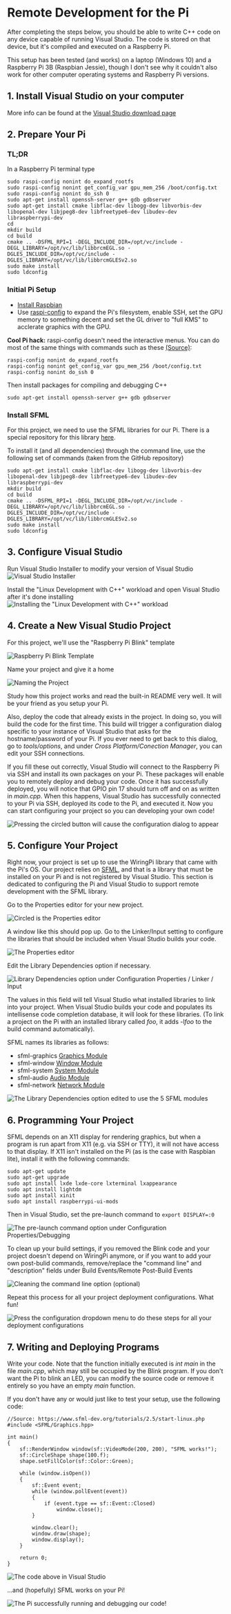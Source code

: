 # Remote Development for the Pi
After completing the steps below, you should be able to write C++ code on any device capable of running Visual Studio. The code is stored on that device, but it's compiled and executed on a Raspberry Pi.

This setup has been tested (and works) on a laptop (Windows 10) and a Raspberry Pi 3B (Raspbian Jessie), though I don't see why it couldn't also work for other computer operating systems and Raspberry Pi versions.

## 1. Install Visual Studio on your computer
More info can be found at the 
[Visual Studio download page](https://visualstudio.microsoft.com/downloads/)

## 2. Prepare Your Pi

### TL;DR
In a Raspberry Pi terminal type

```
sudo raspi-config nonint do_expand_rootfs
sudo raspi-config nonint get_config_var gpu_mem_256 /boot/config.txt
sudo raspi-config nonint do_ssh 0
sudo apt-get install openssh-server g++ gdb gdbserver
sudo apt-get install cmake libflac-dev libogg-dev libvorbis-dev libopenal-dev libjpeg8-dev libfreetype6-dev libudev-dev libraspberrypi-dev
cd
mkdir build
cd build
cmake .. -DSFML_RPI=1 -DEGL_INCLUDE_DIR=/opt/vc/include -DEGL_LIBRARY=/opt/vc/lib/libbrcmEGL.so -DGLES_INCLUDE_DIR=/opt/vc/include -DGLES_LIBRARY=/opt/vc/lib/libbrcmGLESv2.so
sudo make install
sudo ldconfig
```

### Initial Pi Setup
* [Install Raspbian](https://www.raspberrypi.org/documentation/installation/installing-images/README.md)
* Use [raspi-config](https://www.raspberrypi.org/documentation/configuration/raspi-config.md) to expand the Pi's filesystem, enable SSH, set the GPU memory to something decent and set the GL driver to "full KMS" to acclerate graphics with the GPU.

**Cool Pi hack:** raspi-config doesn't need the interactive menus. You can do most of the same things with commands such as these [(Source)](https://github.com/l10n-tw/rc_gui/blob/master/src/rc_gui.c):
```
raspi-config nonint do_expand_rootfs
raspi-config nonint get_config_var gpu_mem_256 /boot/config.txt
raspi-config nonint do_ssh 0
```

Then install packages for compiling and debugging C++

```
sudo apt-get install openssh-server g++ gdb gdbserver
```

### Install SFML
For this project, we need to use the SFML libraries for our Pi. There is a special repository for this library [here](https://github.com/mickelson/sfml-pi).

To install it (and all dependencies) through the command line, use the following set of commands (taken from the GitHub repository)
```
sudo apt-get install cmake libflac-dev libogg-dev libvorbis-dev libopenal-dev libjpeg8-dev libfreetype6-dev libudev-dev libraspberrypi-dev
mkdir build
cd build
cmake .. -DSFML_RPI=1 -DEGL_INCLUDE_DIR=/opt/vc/include -DEGL_LIBRARY=/opt/vc/lib/libbrcmEGL.so -DGLES_INCLUDE_DIR=/opt/vc/include -DGLES_LIBRARY=/opt/vc/lib/libbrcmGLESv2.so
sudo make install
sudo ldconfig
```

## 3. Configure Visual Studio
Run Visual Studio Installer to modify your version of Visual Studio
![Visual Studio Installer](documents/RPi/Development/images/01.png)

Install the "Linux Development with C++" workload and open Visual
Studio after it's done installing
![Installing the "Linux Development with C++" workload](documents/RPi/Development/images/02.png)

## 4. Create a New Visual Studio Project
For this project, we'll use the "Raspberry Pi Blink" template

![Raspberry Pi Blink Template](documents/RPi/Development/images/03.png)

Name your project and give it a home

![Naming the Project](documents/RPi/Development/images/04.png)

Study how this project works and read the built-in README very well. 
It will be your friend as you setup your Pi.

Also, deploy the code that already exists in the project. In doing so, you will build the code for the first time. This build will trigger a configuration dialog specific to your instance of Visual Studio that asks for the hostname/password of your Pi. If you ever need to get back to this dialog, go to *tools/options*, and under *Cross Platform/Conection Manager*, you can edit your SSH connections.

If you fill these out correctly, Visual Studio will connect to the Raspberry Pi via SSH and install its own packages on your Pi. These packages will enable you to remotely deploy and debug your code. Once it has successfully deployed, you will notice that GPIO pin 17 should turn off and on as written in *main.cpp*. When this happens, Visual Studio has successfully connected to your Pi via SSH, deployed its code to the Pi, and executed it. Now you can start configuring your project so you can developing your own code!

![Pressing the circled button will cause the configuration dialog to appear](documents/RPi/Development/images/05.png)

## 5. Configure Your Project
Right now, your project is set up to use the WiringPi library that came with the Pi's OS. Our project relies on [SFML](https://www.sfml-dev.org/), and that is a library that must be installed on your Pi and is not registered by Visual Studio. This section is dedicated to configuring the Pi and Visual Studio to support remote development with the SFML library.

Go to the Properties editor for your new project.

![Circled is the Properties editor](documents/RPi/Development/images/06.png)

A window like this should pop up. Go to the Linker/Input setting to configure the libraries that should be included when Visual Studio builds your code.

![The Properties editor](documents/RPi/Development/images/07.png)

Edit the Library Dependencies option if necessary. 

![Library Dependencies option under Configuration Properties / Linker / Input](documents/RPi/Development/images/08.png)

The values in this field will tell Visual Studio what installed libraries to  link into your project. When Visual Studio builds your code and populates its intellisense code completion database, it will look for these libraries. (To link a project on the Pi with an installed library called *foo*, it adds -l*foo* to the build command automatically). 

SFML names its libraries as follows:
*  sfml-graphics [Graphics Module](https://www.sfml-dev.org/tutorials/2.5/#graohics-module)
*  sfml-window [Window Module](https://www.sfml-dev.org/tutorials/2.5/#window-module)
*  sfml-system [System Module](https://www.sfml-dev.org/tutorials/2.5/#system-module)
*  sfml-audio [Audio Module](https://www.sfml-dev.org/tutorials/2.5/#audio-module)
*  sfml-network [Network Module](https://www.sfml-dev.org/tutorials/2.5/#network-module)

![The Library Dependencies option edited to use the 5 SFML modules](documents/RPi/Development/images/09.png)

## 6. Programming Your Project

SFML depends on an X11 display for rendering graphics, but when a program is run apart from X11 (e.g. via SSH or TTY), it will not have access to that display. If X11 isn't installed on the Pi (as is the case with Raspbian lite), install it with the following commands:

```
sudo apt-get update
sudo apt-get upgrade
sudo apt install lxde lxde-core lxterminal lxappearance
sudo apt install lightdm
sudo apt install xinit
sudo apt install raspberrypi-ui-mods
```
Then in Visual Studio, set the pre-launch command to `export DISPLAY=:0`

![The pre-launch command option under Configuration Properties/Debugging](documents/RPi/Development/images/10.png)

To clean up your build settings, if you removed the Blink code and your project doesn't depend on WiringPi anymore, or if you want to add your own post-bulid commands, remove/replace the "command line" and "description" fields under Build Events/Remote Post-Build Events

![Cleaning the command line option (optional)](documents/RPi/Development/images/11.png)

Repeat this process for all your project deployment configurations. What fun!

![Press the configuration dropdown menu to do these steps for all your deployment configurations](documents/RPi/Development/images/12.png)

## 7. Writing and Deploying Programs

Write your code. Note that the function initially executed is *int main* in the file *main.cpp*, which may still be occupied by the Blink program. If you don't want the Pi to blink an LED, you can modify the source code or remove it entirely so you have an empty *main* function.

If you don't have any or would just like to test your setup, use the following code:

```
//Source: https://www.sfml-dev.org/tutorials/2.5/start-linux.php
#include <SFML/Graphics.hpp>

int main()
{
    sf::RenderWindow window(sf::VideoMode(200, 200), "SFML works!");
    sf::CircleShape shape(100.f);
    shape.setFillColor(sf::Color::Green);

    while (window.isOpen())
    {
        sf::Event event;
        while (window.pollEvent(event))
        {
            if (event.type == sf::Event::Closed)
                window.close();
        }

        window.clear();
        window.draw(shape);
        window.display();
    }

    return 0;
}
```

![The code above in Visual Studio](documents/RPi/Development/images/13.png)

...and (hopefully) SFML works on your Pi!

![The Pi successfully running and debugging our code!](documents/RPi/Development/images/14.png)
